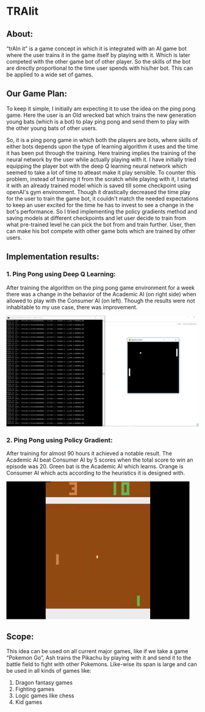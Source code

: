 # TRAIit
## About:
“trAIn it” is a game concept in which it is integrated with an AI game bot where the user trains it in the game itself by playing with it. Which is later competed with the other game bot of other player. So the skills of the bot are directly proportional to the time user spends with his/her bot. This can be applied to a wide set of games.

## Our Game Plan:
To keep it simple, I initially am expecting it to use the idea on the ping pong game. Here the user is an Old wrecked bat which trains the new generation young bats (which is a bot) to play ping pong and send them to play with the other young bats of other users.

So, it is a ping pong game in which both the players are bots, where skills of either bots depends upon the type of learning algorithm it uses and the time it has been put through the training. Here training implies the training of the neural network by the user while actually playing with it. I have initially tried equipping the player bot with the deep Q learning neural network which seemed to take a lot of time to atleast make it play sensible. To counter this problem, instead of training it from the scratch while playing with it, I started it with an already trained model which is saved till some checkpoint using openAI's gym environment. Though it drastically decreased the time play for the user to train the game bot, it couldn't match the needed expectations to keep an user excited for the time he has to invest to see a change in the bot's performance. So I tried implementing the policy gradients method and saving models at different checkpoints and let user decide to train from what pre-trained level he can pick the bot from and train further. User, then can make his bot compete with other game bots which are trained by other users.
 

## Implementation results:


### 1. Ping Pong using Deep Q Learning:

After training the algorithm on the ping pong game environment for a week there was a change in the behavior of the Academic AI (on right side) when allowed to play with the Consumer AI (on left). Though the results were not inhabitable to my use case, there was improvement.

![](https://github.com/sannzay/TRAINit/blob/master/Images/t.1.png)


### 2. Ping Pong using Policy Gradient:

After training for almost 90 hours it achieved a notable result. The Academic AI beat Consumer AI by 5 scores when the total score to win an episode was 20. Green bat is the Academic AI which learns. Orange is Consumer AI which acts according to the heuristics it is designed with.

![](https://github.com/sannzay/TRAINit/blob/master/Images/t.2.jpg)



## Scope:
This idea can be used on all current major games, like if we take a game “Pokemon Go”, Ash trains the Pikachu by playing with it and send it to the battle field to fight with other Pokemons. 
Like-wise its span is large and can be used in all kinds of games like:
1.	Dragon fantasy games
2.	Fighting games
3.	Logic games like chess
4.	Kid games
